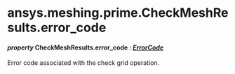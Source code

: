 # ansys.meshing.prime.CheckMeshResults.error_code



#### *property* CheckMeshResults.error_code *: [ErrorCode](ansys.meshing.prime.ErrorCode.md#ansys.meshing.prime.ErrorCode)*

Error code associated with the check grid operation.

<!-- !! processed by numpydoc !! -->

